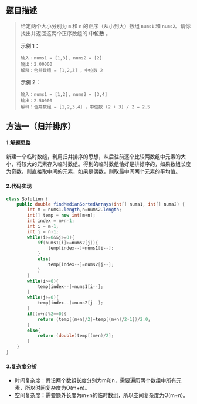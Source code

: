 ## 题目描述
> 给定两个大小分别为 `m` 和 `n` 的正序（从小到大）数组 `nums1` 和 `nums2`。请你找出并返回这两个正序数组的 **中位数** 。
>
> **示例 1：**
>
> ```
> 输入：nums1 = [1,3], nums2 = [2]
> 输出：2.00000
> 解释：合并数组 = [1,2,3] ，中位数 2
> ```
>
> **示例 2：**
>
> ```
> 输入：nums1 = [1,2], nums2 = [3,4]
> 输出：2.50000
> 解释：合并数组 = [1,2,3,4] ，中位数 (2 + 3) / 2 = 2.5
> ```


## 方法一（归并排序）
#### 1.解题思路
新建一个临时数组，利用归并排序的思想，从后往前逐个比较两数组中元素的大小，将较大的元素存入临时数组。得到的临时数组恰好是排好序的，如果数组长度为奇数，则直接取中间的元素，如果是偶数，则取最中间两个元素的平均值。

#### 2.代码实现
```java
class Solution {
    public double findMedianSortedArrays(int[] nums1, int[] nums2) {
        int m = nums1.length,n=nums2.length;
        int[] temp = new int[m+n];
        int index = m+n-1;
        int i = m-1;
        int j = n-1;
        while(i>=0&&j>=0){
            if(nums1[i]>=nums2[j]){
                temp[index--]=nums1[i--];
            }
            else{
                temp[index--]=nums2[j--];
            }
        }
        while(i>=0){
            temp[index--]=nums1[i--];
        }
        while(j>=0){
            temp[index--]=nums2[j--];
        }
        if((m+n)%2==0){
            return (temp[(m+n)/2]+temp[(m+n)/2-1])/2.0;
        }
        else{
            return (double)temp[(m+n)/2];
        }
    }
}
```
#### 3.复杂度分析

 - 时间复杂度：假设两个数组长度分别为m和n，需要遍历两个数组中所有元素，所以时间复杂度为O(m+n)。
 - 空间复杂度：需要额外长度为m+n的临时数组，所以空间复杂度为O(m+n)。
